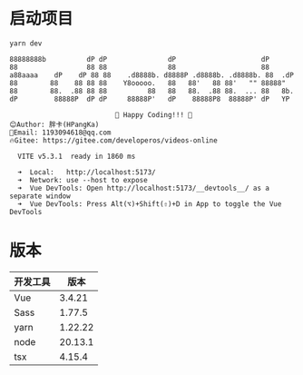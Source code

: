 # 启动项目

```shell
yarn dev
```

```shell
88888888b          dP dP               dP                     dP
88                 88 88               88                     88
a88aaaa    dP    dP 88 88    .d8888b. d8888P .d8888b. .d8888b. 88  .dP
88        88    88 88 88    Y8ooooo.   88   88'   88 88'   "" 88888"
88        88.  .88 88 88          88   88   88.  .88 88.  ... 88   8b.
dP         88888P  dP dP     88888P'   dP    88888P8  88888P' dP   YP

                          🤗 Happy Coding!!! 🤗
😊Author: 胖卡(HPangKa)
🍅Email: 1193094618@qq.com
🔥Gitee: https://gitee.com/developeros/videos-online

  VITE v5.3.1  ready in 1860 ms

  ➜  Local:   http://localhost:5173/
  ➜  Network: use --host to expose
  ➜  Vue DevTools: Open http://localhost:5173/__devtools__/ as a separate window
  ➜  Vue DevTools: Press Alt(⌥)+Shift(⇧)+D in App to toggle the Vue DevTools
```



# 版本

| 开发工具 | 版本    |
| -------- | ------- |
| Vue      | 3.4.21  |
| Sass     | 1.77.5  |
| yarn     | 1.22.22 |
| node     | 20.13.1 |
| tsx      | 4.15.4  |



